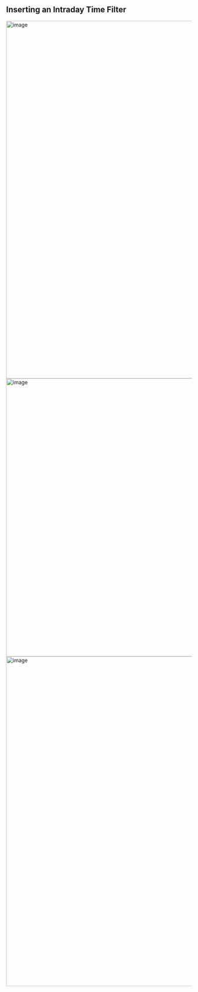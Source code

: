 ## Inserting an Intraday Time Filter
<img width="1720" height="967" alt="image" src="https://github.com/user-attachments/assets/9a3d3ef5-5bf3-40f1-ba96-05d305ba8675" />
<img width="1702" height="752" alt="image" src="https://github.com/user-attachments/assets/fe35762f-f61e-45b1-a61d-ee02c659b25f" />
<img width="1466" height="892" alt="image" src="https://github.com/user-attachments/assets/08bcc6ad-0597-4fbb-a586-7edf2d7ce637" />



